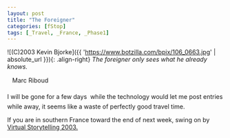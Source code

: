 ```yaml
---
layout: post
title: "The Foreigner"
categories: [fStop]
tags: [_Travel, _France, _Phase1]
---
```



![(C)2003 Kevin Bjorke]({{ 'https://www.botzilla.com/bpix/106_0663.jpg' | absolute_url }}){: .align-right}
<i>The foreigner only sees what he already knows.</i>

&nbsp;&nbsp;&#151; Marc Riboud

I will be gone for a few days &#151; while the technology would let me post entries while away, it seems like a waste of perfectly good travel time.

If you are in southern France toward the end of next week, swing on by <a href="http://www.virtualstorytelling.com">Virtual Storytelling 2003.</a>
